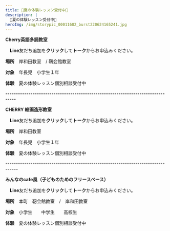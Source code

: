 ```yaml
---
title: 🍒夏の体験レッスン受付中🍒
description: |
  🍒夏の体験レッスン受付中🍒
heroImg: /img/storypic_00011682_burst220624165241.jpg
---
```

**Cherry英語多読教室**  

　**Line**友だち追加を**クリック**して**トーク**からお申込みください。

**場所**　岸和田教室　/   靭会館教室　

**対象**　年長児　小学生１年　　

**体験**　夏の体験レッスン個別相談受付中

**\---------------------------------------------------------------------------------**

**CHERRY 絵画造形教室**

　**Line**友だち追加を**クリック**して**トーク**からお申込みください。

**場所**　岸和田教室

**対象**　年長児　小学生１年　　

**体験**　夏の体験レッスン個別相談受付中

**\----------------------------------------------------------------------------------**

**みんなのcafe風（子どものためのフリースペース）**

　**Line**友だち追加を**クリック**して**トーク**からお申込みください。

**場所**　本町　靭会館教室　/　岸和田教室

**対象**　小学生　　中学生　　高校生

**体験**　夏の体験レッスン個別相談受付中